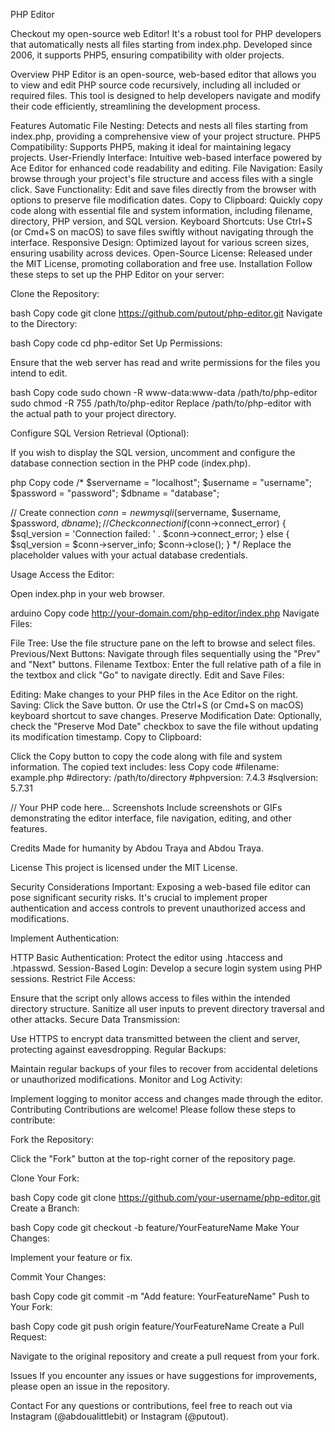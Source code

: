 PHP Editor

Checkout my open-source web Editor! It's a robust tool for PHP developers that automatically nests all files starting from index.php. Developed since 2006, it supports PHP5, ensuring compatibility with older projects.

Overview
PHP Editor is an open-source, web-based editor that allows you to view and edit PHP source code recursively, including all included or required files. This tool is designed to help developers navigate and modify their code efficiently, streamlining the development process.

Features
Automatic File Nesting: Detects and nests all files starting from index.php, providing a comprehensive view of your project structure.
PHP5 Compatibility: Supports PHP5, making it ideal for maintaining legacy projects.
User-Friendly Interface: Intuitive web-based interface powered by Ace Editor for enhanced code readability and editing.
File Navigation: Easily browse through your project's file structure and access files with a single click.
Save Functionality: Edit and save files directly from the browser with options to preserve file modification dates.
Copy to Clipboard: Quickly copy code along with essential file and system information, including filename, directory, PHP version, and SQL version.
Keyboard Shortcuts: Use Ctrl+S (or Cmd+S on macOS) to save files swiftly without navigating through the interface.
Responsive Design: Optimized layout for various screen sizes, ensuring usability across devices.
Open-Source License: Released under the MIT License, promoting collaboration and free use.
Installation
Follow these steps to set up the PHP Editor on your server:

Clone the Repository:

bash
Copy code
git clone https://github.com/putout/php-editor.git
Navigate to the Directory:

bash
Copy code
cd php-editor
Set Up Permissions:

Ensure that the web server has read and write permissions for the files you intend to edit.

bash
Copy code
sudo chown -R www-data:www-data /path/to/php-editor
sudo chmod -R 755 /path/to/php-editor
Replace /path/to/php-editor with the actual path to your project directory.

Configure SQL Version Retrieval (Optional):

If you wish to display the SQL version, uncomment and configure the database connection section in the PHP code (index.php).

php
Copy code
/*
$servername = "localhost";
$username = "username";
$password = "password";
$dbname = "database";

// Create connection
$conn = new mysqli($servername, $username, $password, $dbname);
// Check connection
if ($conn->connect_error) {
    $sql_version = 'Connection failed: ' . $conn->connect_error;
} else {
    $sql_version = $conn->server_info;
    $conn->close();
}
*/
Replace the placeholder values with your actual database credentials.

Usage
Access the Editor:

Open index.php in your web browser.

arduino
Copy code
http://your-domain.com/php-editor/index.php
Navigate Files:

File Tree: Use the file structure pane on the left to browse and select files.
Previous/Next Buttons: Navigate through files sequentially using the "Prev" and "Next" buttons.
Filename Textbox: Enter the full relative path of a file in the textbox and click "Go" to navigate directly.
Edit and Save Files:

Editing: Make changes to your PHP files in the Ace Editor on the right.
Saving:
Click the Save button.
Or use the Ctrl+S (or Cmd+S on macOS) keyboard shortcut to save changes.
Preserve Modification Date: Optionally, check the "Preserve Mod Date" checkbox to save the file without updating its modification timestamp.
Copy to Clipboard:

Click the Copy button to copy the code along with file and system information.
The copied text includes:
less
Copy code
#filename: example.php
#directory: /path/to/directory
#phpversion: 7.4.3
#sqlversion: 5.7.31
 
// Your PHP code here...
Screenshots
Include screenshots or GIFs demonstrating the editor interface, file navigation, editing, and other features.

Credits
Made for humanity by Abdou Traya and Abdou Traya.

License
This project is licensed under the MIT License.

Security Considerations
Important: Exposing a web-based file editor can pose significant security risks. It's crucial to implement proper authentication and access controls to prevent unauthorized access and modifications.

Implement Authentication:

HTTP Basic Authentication: Protect the editor using .htaccess and .htpasswd.
Session-Based Login: Develop a secure login system using PHP sessions.
Restrict File Access:

Ensure that the script only allows access to files within the intended directory structure.
Sanitize all user inputs to prevent directory traversal and other attacks.
Secure Data Transmission:

Use HTTPS to encrypt data transmitted between the client and server, protecting against eavesdropping.
Regular Backups:

Maintain regular backups of your files to recover from accidental deletions or unauthorized modifications.
Monitor and Log Activity:

Implement logging to monitor access and changes made through the editor.
Contributing
Contributions are welcome! Please follow these steps to contribute:

Fork the Repository:

Click the "Fork" button at the top-right corner of the repository page.

Clone Your Fork:

bash
Copy code
git clone https://github.com/your-username/php-editor.git
Create a Branch:

bash
Copy code
git checkout -b feature/YourFeatureName
Make Your Changes:

Implement your feature or fix.

Commit Your Changes:

bash
Copy code
git commit -m "Add feature: YourFeatureName"
Push to Your Fork:

bash
Copy code
git push origin feature/YourFeatureName
Create a Pull Request:

Navigate to the original repository and create a pull request from your fork.

Issues
If you encounter any issues or have suggestions for improvements, please open an issue in the repository.

Contact
For any questions or contributions, feel free to reach out via Instagram (@abdoualittlebit) or Instagram (@putout).
